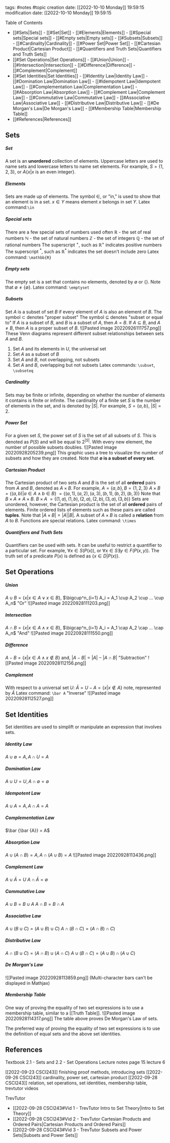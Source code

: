 tags: #notes #topic
creation date: [[2022-10-10 Monday]] 19:59:15
modification date: [[2022-10-10 Monday]] 19:59:15

Table of Contents
- [[#Sets|Sets]]
			- [[#Set|Set]]
			- [[#Elements|Elements]]
			- [[#Special sets|Special sets]]
			- [[#Empty sets|Empty sets]]
			- [[#Subsets|Subsets]]
			- [[#Cardinality|Cardinality]]
			- [[#Power Set|Power Set]]
			- [[#Cartesian Product|Cartesian Product]]
			- [[#Quantifiers and Truth Sets|Quantifiers and Truth Sets]]
- [[#Set Operations|Set Operations]]
			- [[#Union|Union]]
			- [[#Intersection|Intersection]]
			- [[#Difference|Difference]]
			- [[#Complement|Complement]]
- [[#Set Identities|Set Identities]]
			- [[#Identity Law|Identity Law]]
			- [[#Domination Law|Domination Law]]
			- [[#Idempotent Law|Idempotent Law]]
			- [[#Complementation Law|Complementation Law]]
			- [[#Absorption Law|Absorption Law]]
			- [[#Complement Law|Complement Law]]
			- [[#Commutative Law|Commutative Law]]
			- [[#Associative Law|Associative Law]]
			- [[#Distributive Law|Distributive Law]]
			- [[#De Morgan's Law|De Morgan's Law]]
			- [[#Membership Table|Membership Table]]
- [[#References|References]]


## Sets

##### Set
A set is an **unordered** collection of elements.
Uppercase letters are used to name sets and lowercase letters to name set elements. For example, $S = \{1, 2, 3\}$, or $A \{x | x$ is an even integer$\}$.


##### Elements
Sets are made up of elements.
The symbol $\in$, or "in," is used to show that an element is in a set.
$x \in Y$ means element $x$ belongs in set $Y$.
Latex command:`\in`


##### Special sets
There are a few special sets of numbers used often
$\mathbb{R}$ - the set of real numbers
$\mathbb{N}$ - the set of natural numbers
$\mathbb{Z}$ - the set of integers
$\mathbb{Q}$ - the set of rational numbers
The superscript $^+$, such as $\mathbb{R}^+$ indicates positive numbers
The superscript $^*$,  such as $\mathbb{R}^*$ indicates the set doesn't include zero
Latex command: `\mathbb{R}`


##### Empty sets
The empty set is a set that contains no elements, denoted by $\emptyset$ or $\{\}$.
Note that $\emptyset \neq \{\emptyset\}$.
Latex command: `\emptyset`


##### Subsets
Set $A$ is a subset of set $B$ if every element of $A$ is also an element of $B$.
The symbol $\subset$ denotes "proper subset"
The symbol $\subseteq$ denotes "subset or equal to"
If $A$ is a subset of $B$, and $B$ is a subset of $A$, then $A = B$.
If $A \subseteq B$, and $A\neq B$, then $A$ is a proper subset of $B$.
![[Pasted image 20220926111757.png]]
These Venn diagrams represent different subset relationships between sets $A$ and $B$.
1. Set $A$ and its elements in $U$, the universal set
2. Set $A$ as a subset of $B$
3. Set $A$ and $B$, not overlapping, not subsets
4. Set $A$ and $B$, overlapping but not subsets
Latex commands: `\subset`, `\subseteq`


##### Cardinality
Sets may be finite or infinite, depending on whether the number of elements it contains is finite or infinite.
The cardinality of a finite set $S$  is the number of elements in the set, and is denoted by $|S|$.
For example, $S = \{a, b\}$, $|S| = 2$.


##### Power Set
For a given set $S$, the power set of $S$ is the set of all subsets of $S$. This is denoted as $P(S)$ and will be equal to $2^{|S|}$.
With every new element, the number of possible subsets doubles.
![[Pasted image 20220928205239.png]]
This graphic uses a tree to visualize the number of subsets and how they are created. Note that **$\emptyset$ is a subset of every set**.


##### Cartesian Product
The Cartesian product of two sets $A$ and $B$ is the set of all **ordered** pairs from $A$ and $B$, denoted as $A \times B$.
For example, $A = \{a, b\}, B = \{1, 2,3\}$
$A \times B$
$= \{(a,b)|a \in A \wedge b \in B\}$
$= \{ (a, 1),  (a, 2),  (a, 3),  (b, 1),  (b, 2),  (b, 3) \}$
Note that $B \times A \neq A \times B$.
$B \times A$
$= \{ (1, a),  (1, b),  (2, a),  (2, b),  (3, a),  (3, b) \}$
Sets are unordered, however, the Cartesian product is the set of all **ordered** pairs of elements. Finite ordered lists of elements such as these pairs are called **tuples**.
Note that $|A \times B| = |A||B|$.
A subset of $A \times B$ is called a **relation** from $A$ to $B$. Functions are special relations.
Latex command: `\times`


##### Quantifiers and Truth Sets
Quantifiers can be used with sets. It can be useful to restrict a quantifier to a particular set. For example, $\forall x \in S(P(x))$, or $\forall x \in S \exists y \in F(P(x,y))$.
The truth set of a predicate $P(x)$ is defined as $\{x \in D |P(x)\}$.


## Set Operations
##### Union
$A \cup B = \{x|x \in A \vee x \in B\}$, $\bigcup^n_{i=1} A_i = A_1 \cup A_2 \cup ... \cup A_n$
"Or"
![[Pasted image 20220928111203.png]]

##### Intersection
$A \cap B = \{x|x \in A \wedge x \in B\}$, $\bigcap^n_{i=1} A_i = A_1 \cap A_2 \cap ... \cap A_n$
"And"
![[Pasted image 20220928111550.png]]

##### Difference
$A - B = \{x|x \in A \wedge x \notin B\}$
and, $|A - B| = |A| - |A \cap B|$
"Subtraction"
![[Pasted image 20220928112156.png]]

##### Complement
With respect to a universal set $U$: 
$\bar A = U - A = \{x|x \notin A\}$
note, represented by $\bar A$
Latex command: `\bar A`
"Inverse"
![[Pasted image 20220928112527.png]]


## Set Identities
Set identities are used to simplift or manipulate an expression that involves sets.
##### Identity Law
$A \cup \emptyset = A, A \cap U = A$

##### Domination Law
$A \cup U = U, A \cap \emptyset = \emptyset$

##### Idempotent Law
$A \cup A = A, A \cap A = A$

##### Complementation Law
$\bar {\bar {A}} = A$

##### Absorption Law
$A \cup (A \cap B) = A, A \cap (A \cup B) = A$
![[Pasted image 20220928113436.png]]

##### Complement Law
$A \cup \bar A = U$
$A \cap \bar A = \emptyset$

##### Commutative Law
$A \cup B = B \cup A$
$A \cap B = B \cap A$

##### Associative Law
$A \cup (B \cup C) = (A \cup B) \cup C)$
$A \cap (B \cap C) = (A \cap B) \cap C)$

##### Distributive Law
$A \cap (B \cup C) = (A \cap B) \cup (A \cap C)$
$A \cup (B \cap C) = (A \cup B) \cap (A \cup C)$

##### De Morgan's Law
![[Pasted image 20220928113859.png]]
(Multi-character bars can't be displayed in Mathjax)


##### Membership Table
One way of proving the equality of two set expressions is to use a membership table, similar to a [[Truth Table]].
![[Pasted image 20220928114317.png]]
The table above proves De Morgan's Law of sets.

The preferred way of proving the equality of two set expressions is to use the definition of equal sets and the above set identities.


## References
Textbook 2.1 - Sets and 2.2 - Set Operations
Lecture notes page 15 lecture 6

[[2022-09-23 CSCI243]] finishing proof methods, introducing sets
[[2022-09-26 CSCI243]] cardinality, power set, cartesian product
[[2022-09-28 CSCI243]] relation, set operations, set identities, membership table, trevtutor videos

TrevTutor
- [[2022-09-28 CSCI243#Vid 1 - TrevTutor Intro to Set Theory|Intro to Set Theory]]
- [[2022-09-28 CSCI243#Vid 2 - TrevTutor Cartesian Products and Ordered Pairs|Cartesian Products and Ordered Pairs]]
- [[2022-09-28 CSCI243#Vid 3 - TrevTutor Subsets and Power Sets|Subsets and Power Sets]]